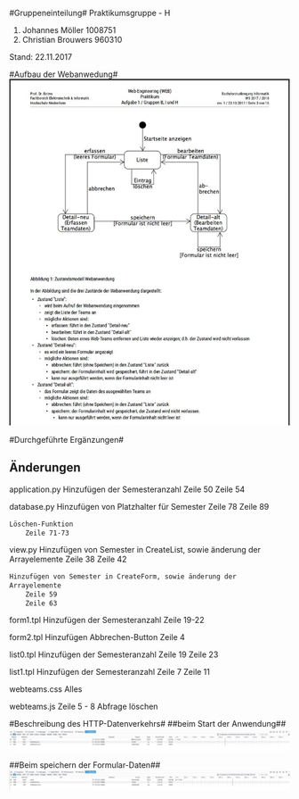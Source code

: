#Gruppeneinteilung#
Praktikumsgruppe - H
1. Johannes Möller 1008751
2. Christian Brouwers 960310

Stand: 22.11.2017

#Aufbau der Webanwedung#
![Aufbau](web_doku.jpg)

#Durchgeführte Ergänzungen#

Änderungen
-------------

application.py
	Hinzufügen der Semesteranzahl
		Zeile 50
		Zeile 54
		
database.py
	Hinzufügen von Platzhalter für Semester
		Zeile 78
		Zeile 89
		
	Löschen-Funktion
		Zeile 71-73

view.py
	Hinzufügen von Semester in CreateList, sowie änderung der Arrayelemente
		Zeile 38
		Zeile 42
		
	Hinzufügen von Semester in CreateForm, sowie änderung der Arrayelemente
		Zeile 59
		Zeile 63	
		
form1.tpl
	Hinzufügen der Semesteranzahl
		Zeile 19-22
	
form2.tpl
	Hinzufügen Abbrechen-Button
		Zeile 4

list0.tpl
	Hinzufügen der Semesteranzahl
		Zeile 19
		Zeile 23
	
list1.tpl
	Hinzufügen der Semesteranzahl
		Zeile 7
		Zeile 11
		
webteams.css
	Alles
	
webteams.js
		Zeile 5 - 8 Abfrage löschen

#Beschreibung des HTTP-Datenverkehrs#
##beim Start der Anwendung##
![HTTP-Start](http_start.jpg)

##Beim speichern der Formular-Daten##
![HTTP-Save](http_save.jpg)

